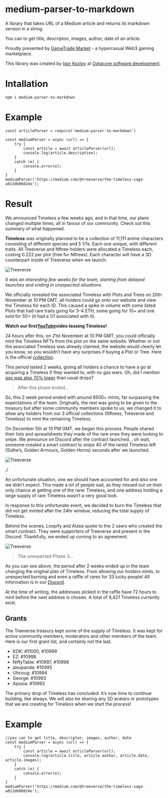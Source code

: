 # medium-parser-to-markdown
A library that takes URL of a Medium article and returns its markdown version in a string.

You can to get title, descripton, images, author, date of an article.

Proudly presented by  [GameTrade Market](https://gametrade.market) - a hypercasual Web3 gaming marketplace. 

This library was created by [Igor Kozlov](https://www.linkedin.com/in/igor-kozlov-910b4b218/) at  [Oqtacore software development](https://oqtacore.com).
# Intallation
    npm i medium-parser-to-markdown

# Example
    const articleParser = require('medium-parser-to-markdown')

    const mediumParser = async (url) => {
        try {
            const article = await articleParser(url);
            console.log(article.description);
        }
        catch (e) {
            console.error(e);
        }
    }
    mediumParser('https://medium.com/@treeverse/the-timeless-saga-a813db06024e');

# Result
  We announced Timeless a few weeks ago, and in that time, our plans changed multiple times, all in favour of our community. Check out this summary of what happened.

  **Timeless** was originally planned to be a collection of 11,111 anime characters consisting of different species and 5 1/1s. Each one unique, with different traits. All Treeverse and Nftree holders were allocated a Timeless each, costing 0.222 per plot (free for Nftrees). Each character will have a 3D counterpart inside of Treeverse when we launch.

  ![Treeverse](https://miro.medium.com/max/640/1*8BIJcQOV1815YWv9HckN-Q.png)

  *It was an interesting few weeks for the team, starting from delayed launches and ending in unexpected situations.*

  We officially revealed the associated Timeless with Plots and Trees on 20th November at 10 PM GMT, all holders could go onto our website and view the Timeless for each ID. This caused a spike in volume with some listed Plots that had rare traits going for 3–4 ETH, some going for 10+ and one sold for 50+ (it had a 1/1 associated with it).

  **Watch our first**[**YouTube**](https://www.youtube.com/watch?v=jpAXFXcB1BA)**video teasing Timeless!**

  24 hours after this, on 21st November at 10 PM GMT, you could officially mint the Timeless NFTs from the plot on the same website. Whether or not the associated Timeless was already claimed, the website would clearly let you know, so you wouldn’t have any surprises if buying a Plot or Tree. Here is the official [collection](https://opensea.io/collection/timelessnfts).

  This period lasted 2 weeks, giving all holders a chance to have a go at acquiring a Timeless if they wanted to, with no gas wars. Oh, did I mention [gas was also 70% lower](https://twitter.com/__aizea/status/1468352290428002306) than usual drops?

  > After this phase ended…

  So, this 2 week period ended with around 6500+ mints, far surpassing the expectations of the team. Originally, the rest was going to be given to the treasury but after some community members spoke to us, we changed it to allow any holders from our 3 official collections (Nftrees, Treeverse and Timeless) to mint the remaining Timeless.

  On December 5th at 10 PM GMT, we began this process. People shared their lists and spreadsheets they made of the rare ones they were looking to snipe. We announce on Discord after the contract launched… oh wait, someone created a smart contract to snipe 40 of the rarest Timeless left (Sidhe’s, Golden Armours, Golden Horns) seconds after we launched.

  ![Treeverse](https://miro.medium.com/max/640/1*06wSe4CUiw0UXRam7vuw3Q.png)

  ;/

  An unfortunate situation, one we should have accounted for and also one we didn’t expect. This made a lot of people sad, as they missed out on their only chance at getting one of the rarer Timeless, and one address holding a large supply of rare Timeless wasn’t a very good look.

  In response to this unfortunate event, we decided to burn the Timeless that did not get minted after the 24hr window, reducing the total supply of Timeless.

  Behind the scenes, Loopify and Aizea spoke to the 2 users who created the smart contract. They were supporters of Treeverse and present in the Discord. Thankfully, we ended up coming to an agreement.

  ![Treeverse](https://miro.medium.com/max/640/1*eggaI5DHVS0XLH0maXjojw.png)

  > The unexpected Phase 3…

  As you can see above, the period after 2 weeks ended up in the team changing the original plan of Timeless. From allowing our holders mints, to unexpected burning and even a raffle of rares for 33 lucky people! All information is in our 
  [Discord](https://discord.gg/UDXftjuraE).

  At the time of writing, the addresses picked in the raffle have 72 hours to mint before the next address is chosen. A total of 9,421 Timeless currently exist.

  ## Grants

  The Treeverse treasury kept some of the supply of Timeless. It was kept for active community members, moderators and other members of the team. Here is our first grant list, and certainly not the last.

  * KDK: #11000, #10999
  * EZ: #10998
  * NiftyTable: #10997, #10996
  * alexpanda: #10995
  * Uhcoug: #10994
  * George: #10993
  * Apoxia: #10992

  The primary drop of Timeless has concluded. It’s now time to continue building, like always. We will also be sharing any 3D avatars or prototypes that we are creating for Timeless when we start the process!

# Example
    //you can to get title, descripton, images, author, date
    const mediumParser = async (url) => {
        try {
            const article = await articleParser(url);
            console.log(article.title, article.author, article.date, article.images);
        }
        catch (e) {
            console.error(e);
        }
    }
    mediumParser('https://medium.com/@treeverse/the-timeless-saga-a813db06024e');
